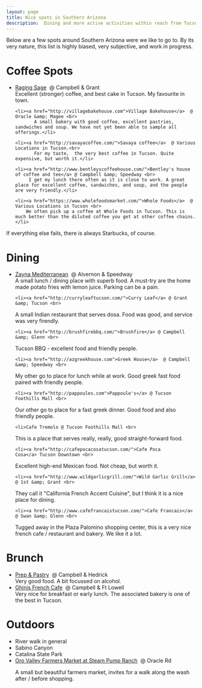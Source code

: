 ```yaml
---
layout: page
title: Nice spots in Southern Arizona
description:  Dining and more active activities within reach from Tucson
---
```

Below are a few spots around Southern Arizona were we like to go to. By its very nature, this list is highly biased, very subjective, and work in progress.

Coffee Spots
====

<ul>
 	<li><a href="http://www.ragingsage.com/">Raging Sage</a>  @ Campbell &amp; Grant <br>
            Excellent (stronger) coffee, and best cake in Tucson. My favourite in town.</li>

 	<li><a href="http://villagebakehouse.com">Village Bakehouse</a>  @ Oracle &amp; Magee <br>
           A small bakery with good coffee, excellent pastries, sandwiches and soup. We have not yet been able to sample all offerings.</li>

 	<li><a href="http://savayacoffee.com/">Savaya coffee</a>  @ Various Locations in Tucson.<br>
           For my taste,  the very best coffee in Tucson. Quite expensive, but worth it.</li>

 	<li><a href="http://www.bentleyscoffeehouse.com/">Bentley's house of coffee and tee</a> @ Campbell &amp; Speedway <br>
         I get my lunch there often as it is close to work. A great place for excellent coffee, sandwiches, and soup, and the people are very friendly.</li>

 	<li><a href="https://www.wholefoodsmarket.com/">Whole Foods</a>  @ Various Locations in Tucson <br>
        We often pick up a coffee at Whole Foods in Tucson. This is much better than the diluted coffee you get at other coffee chains.</li>
</ul>

If everything else fails, there is always Starbucks, of course.


Dining
====
<ul>
 	<li><a href="http://www.zaynamediterranean.com/">Zayna Mediterranean</a>  @ Alvernon &amp; Speedway <br>
          A small lunch / dining place with superb food. A must-try are the home made potato fries with lemon juice. Parking can be a pain.</li>

 	<li><a href="http://curryleaftucson.com/">Curry Leaf</a> @ Grant &amp; Tucson <br>
A small Indian restaurant that serves dosa. Food was good, and service was very firendly.</li>

 	<li><a href="http://brushfirebbq.com/">Brushfire</a> @ Campbell &amp; Glenn <br>
Tucson BBQ - excellent food and friendly people.</li>

 	<li><a href="http://azgreekhouse.com">Greek House</a>  @ Campbell &amp; Speedway <br>
My other go to place for lunch while at work. Good greek fast food paired with friendly people.</li>

 	<li><a href="http://pappoules.com">Pappoule's</a> @ Tucson Foothills Mall <br>
Our other go to place for a fast greek dinner. Good food and also friendly people.</li>

 	<li>Cafe Tremolo @ Tucson Foothills Mall <br>
This is a place that serves really, really, good straight-forward food.</li>

 	<li><a href="http://cafepocacosatucson.com/">Cafe Poca Cosa</a> Tucson Downtown <br>
Excellent high-end Mexican food. Not cheap, but worth it.</li>

 	<li><a href="http://www.wildgarlicgrill.com/">Wild Garlic Grill</a> @ 1st &amp; Grant <br>
They call it "California French Accent Cuisine", but I think it is a nice place for dining.</li>

 	<li><a href="http://www.cafefrancaistucson.com/">Cafe Francais</a> @ Swan &amp; Glenn <br>
Tugged away in the Plaza Palomino shopping center, this is a very nice french cafe / restaurant and bakery. We like it a lot.</li>
</ul>


Brunch
====

<ul>
 	<li><a class="biz-name" href="http://www.prepandpastry.com/" data-hovercard-id="Fnb57h9ouKgbd5NJ8psY2Q">Prep &amp; Pastry</a>  @ Campbell &amp; Hedrick <br>
Very good food. A bit focussed on alcohol.</li>
 	<li><a href="http://ghiniscafe.com/">Ghinis French Cafe</a>  @ Campbell &amp; Ft Lowell <br>
Very nice for breakfast or early lunch. The associated bakery is one of the best in Tucson.</li>
</ul>

Outdoors
====
<ul>
 	<li>River walk in general</li>
 	<li>Sabino Canyon</li>
 	<li>Catalina State Park</li>
 	<li><a href="https://www.orovalleyaz.gov/residents/farmers-market">Oro Valley Farmers Market at Steam Pump Ranch</a>  @ Oracle Rd <br>

A small but beautiful farmers market, invites for a walk along the wash after / before shopping.</li>
</ul>
